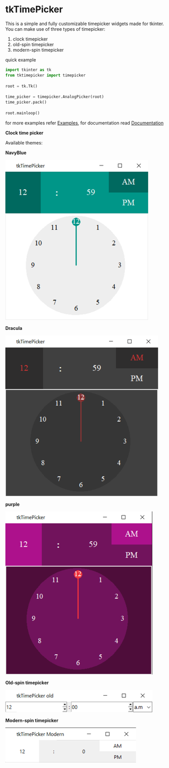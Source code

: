# tkTimePicker

This is a simple and fully customizable timepicker widgets made for tkinter. You can make use of
three types of timepicker:

1. clock timepicker
2. old-spin timepicker
3. modern-spin timepicker

quick example

```python
import tkinter as tk
from tktimepicker import timepicker

root = tk.Tk()

time_picker = timepicker.AnalogPicker(root)
time_picker.pack()

root.mainloop()
```

for more examples refer [Examples](examples),
for documentation read [Documentation](Documentation.md)

**Clock time picker**

Available themes:

<a id="themes"></a>
**NavyBlue**

![NavyBlue](ReadMeImages/NavyBlue.png)

**Dracula**

![Dracula](ReadMeImages/DraculaDark.png)

**purple**

![Purple](ReadMeImages/Purple.png)

**Old-spin timepicker**

![old-spin timepicker](ReadMeImages/SpinTimeold.png)

**Modern-spin timepicker**

![old-spin timepicker](ReadMeImages/SpinTimeModern.png)

